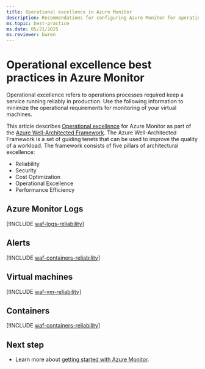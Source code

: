 ```yaml
---
title: Operational excellence in Azure Monitor
description: Recommendations for configuring Azure Monitor for operational excellence.
ms.topic: best-practice
ms.date: 05/21/2025
ms.reviewer: bwren
---
```


# Operational excellence best practices in Azure Monitor

Operational excellence refers to operations processes required keep a service running reliably in production. Use the following information to minimize the operational requirements for monitoring of your virtual machines.

This article describes [Operational excellence](/azure/architecture/framework/security/) for Azure Monitor as part of the [Azure Well-Architected Framework](/azure/architecture/framework/). The Azure Well-Architected Framework is a set of guiding tenets that can be used to improve the quality of a workload. The framework consists of five pillars of architectural excellence:

* Reliability
* Security
* Cost Optimization
* Operational Excellence
* Performance Efficiency

## Azure Monitor Logs

[!INCLUDE [waf-logs-reliability](../logs/includes/waf-logs-operation.md)]

## Alerts

[!INCLUDE [waf-containers-reliability](../alerts/includes/waf-alerts-operation.md)]

## Virtual machines

[!INCLUDE [waf-vm-reliability](../vm/includes/waf-vm-operation.md)]

## Containers

[!INCLUDE [waf-containers-reliability](../containers/includes/waf-containers-operation.md)]

## Next step

* Learn more about [getting started with Azure Monitor](getting-started.md).

